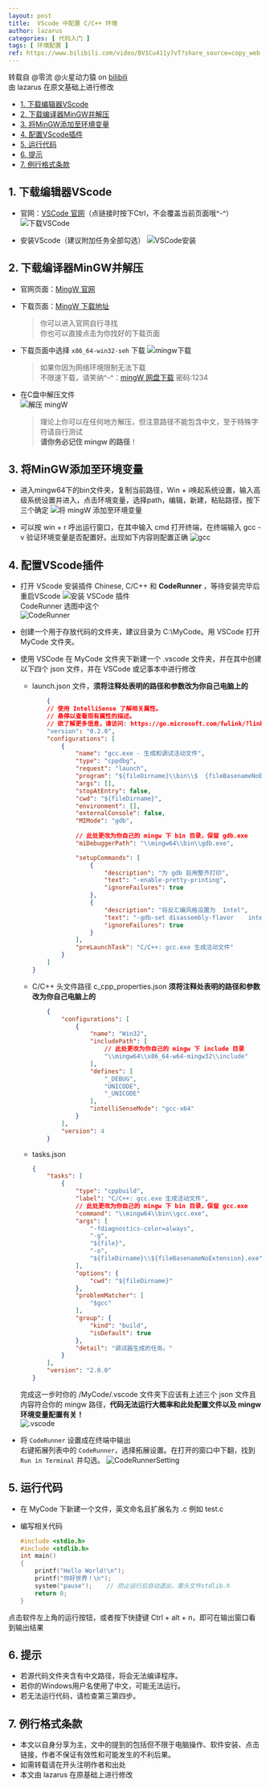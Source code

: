 ```yaml
---
layout: post
title:  VScode 中配置 C/C++ 环境
author: lazarus
categories: [ 代码入门 ]
tags: [ 环境配置 ]
ref: https://www.bilibili.com/video/BV1Cu411y7vT?share_source=copy_web
---
```


转载自 @零流 @火星动力猿 on [bilibili](https://www.bilibili.com/video/BV1Cu411y7vT?share_source=copy_web)  
由 lazarus 在原文基础上进行修改

- [1. 下载编辑器VScode](#1-下载编辑器vscode)
- [2. 下载编译器MinGW并解压](#2-下载编译器mingw并解压)
- [3. 将MinGW添加至环境变量](#3-将mingw添加至环境变量)
- [4. 配置VScode插件](#4-配置vscode插件)
- [5. 运行代码](#5-运行代码)
- [6. 提示](#6-提示)
- [7. 例行格式条款](#7-例行格式条款)

## 1. 下载编辑器VScode
- 官网：[VSCode 官网](https://code.visualstudio.com/)（点链接时按下Ctrl，不会覆盖当前页面哦^-^）
![下载VSCode](/assets/images/posts/SetVSCode/vscode下载.png)  

- 安装VScode（建议附加任务全部勾选）
![VSCode安装](/assets/images/posts/SetVSCode/vscode安装.gif)  

## 2. 下载编译器MinGW并解压
- 官网页面：[MingW 官网](https://www.mingw-w64.org/)

- 下载页面：[MingW 下载地址](https://sourceforge.net/projects/mingw-w64/files/)

    > 你可以进入官网自行寻找  
      你也可以直接点击为你找好的下载页面

- 下载页面中选择 `x86_64-win32-seh` 下载
![mingw下载](/assets/images/posts/SetVSCode/vscode下载.png)
    > 如果你因为网络环境限制无法下载  
    不限速下载，请笑纳^-^：[mingW 网盘下载](https://wwn.lanzouh.com/iLOip031ku6b) 密码:1234


- 在C盘中解压文件  
![解压 mingW](/assets/images/posts/SetVSCode/解压mingw.gif)
    > 理论上你可以在任何地方解压，但注意路径不能包含中文，至于特殊字符请自行测试  
    **请你务必记住 mingw 的路径**！

## 3. 将MinGW添加至环境变量
- 进入mingw64下的bin文件夹，复制当前路径，Win + i唤起系统设置，输入高级系统设置并进入，点击环境变量，选择path，编辑，新建，粘贴路径，按下三个确定
![将 mingW 添加至环境变量](/assets/images/posts/SetVSCode/配置环境变量.gif)

- 可以按 win + r 呼出运行窗口，在其中输入 cmd 打开终端，在终端输入 gcc -v 验证环境变量是否配置好。出现如下内容则配置正确
![gcc](/assets/images/posts/SetVSCode/gcc.png)

## 4. 配置VScode插件
- 打开 VScode 安装插件 Chinese, C/C++ 和 **CodeRunner** ，等待安装完毕后重启VScode
![安装 VSCode 插件](/assets/images/posts/SetVSCode/安装插件.gif)  
CodeRunner 选图中这个  
![CodeRunner](/assets/images/posts/SetVSCode/coderunner.png)

- 创建一个用于存放代码的文件夹，建议目录为 C:\\MyCode。用 VSCode 打开 MyCode 文件夹。

- 使用 VSCode 在 MyCode 文件夹下新建一个 .vscode 文件夹，并在其中创建以下四个 json 文件，并在 VSCode 或记事本中进行修改
    - launch.json 文件，**须将注释处表明的路径和参数改为你自己电脑上的**
        ```json
            {
            // 使用 IntelliSense 了解相关属性。 
            // 悬停以查看现有属性的描述。
            // 欲了解更多信息，请访问: https://go.microsoft.com/fwlink/?linkid=830387
            "version": "0.2.0",
            "configurations": [
                {
                    "name": "gcc.exe - 生成和调试活动文件",
                    "type": "cppdbg",
                    "request": "launch",
                    "program": "${fileDirname}\\bin\\$  {fileBasenameNoExtension}.exe",
                    "args": [],
                    "stopAtEntry": false,
                    "cwd": "${fileDirname}",
                    "environment": [],
                    "externalConsole": false,
                    "MIMode": "gdb",
                
                    // 此处更改为你自己的 mingw 下 bin 目录，保留 gdb.exe
                    "miDebuggerPath": "\\mingw64\\bin\\gdb.exe",

                    "setupCommands": [
                        {
                            "description": "为 gdb 启用整齐打印",
                            "text": "-enable-pretty-printing",
                            "ignoreFailures": true
                        },
                        {
                            "description": "将反汇编风格设置为  Intel",
                            "text": "-gdb-set disassembly-flavor    intel",
                            "ignoreFailures": true
                        }
                    ],
                    "preLaunchTask": "C/C++: gcc.exe 生成活动文件"
                }
            ]
        }
        ```
    - C/C++ 头文件路径 c_cpp_properties.json **须将注释处表明的路径和参数改为你自己电脑上的**
        ```json
            {
                "configurations": [
                    {
                        "name": "Win32",
                        "includePath": [
                            // 此处更改为你自己的 mingw 下 include 目录
                            "\\mingw64\\x86_64-w64-mingw32\\include"
                        ],
                        "defines": [
                            "_DEBUG",
                            "UNICODE",
                            "_UNICODE"
                        ],
                        "intelliSenseMode": "gcc-x64"
                    }
                ],
                "version": 4
            }
        ```

    - tasks.json
        ```json
        {
            "tasks": [
                {
                    "type": "cppbuild",
                    "label": "C/C++: gcc.exe 生成活动文件",
                    // 此处更改为你自己的 mingw 下 bin 目录，保留 gcc.exe
                    "command": "\\mingw64\\bin\\gcc.exe",
                    "args": [
                        "-fdiagnostics-color=always",
                        "-g",
                        "${file}",
                        "-o",
                        "${fileDirname}\\${fileBasenameNoExtension}.exe"
                    ],
                    "options": {
                        "cwd": "${fileDirname}"
                    },
                    "problemMatcher": [
                        "$gcc"
                    ],
                    "group": {
                        "kind": "build",
                        "isDefault": true
                    },
                    "detail": "调试器生成的任务。"
                }
            ],
            "version": "2.0.0"
        }
        ```
    完成这一步时你的 /MyCode/.vscode 文件夹下应该有上述三个 json 文件且内容符合你的 mingw 路径，**代码无法运行大概率和此处配置文件以及 mingw 环境变量配置有关！**  
![.vscode](/assets/images/posts/SetVSCode/vscode.png)

- 将 `CodeRunner` 设置成在终端中输出  
    右键拓展列表中的 `CodeRunner`，选择拓展设置。在打开的窗口中下翻，找到 `Run in Terminal` 并勾选。
    ![CodeRunnerSetting](/assets/images/posts/SetVSCode/CodeRunnerTerminal.png)


## 5. 运行代码
- 在 MyCode 下新建一个文件，英文命名且扩展名为 .c 例如 test.c

- 编写相关代码

    ```c
    #include <stdio.h>
    #include <stdlib.h>
    int main()
    {
        printf("Hello World!\n");
        printf("你好世界！\n");
        system("pause");    // 防止运行后自动退出，需头文件stdlib.h
        return 0;
    }
    ```
点击软件左上角的运行按钮，或者按下快捷键 Ctrl + alt + n，即可在输出窗口看到输出结果


## 6. 提示
- 若源代码文件夹含有中文路径，将会无法编译程序。
- 若你的Windows用户名使用了中文，可能无法运行。
- 若无法运行代码，请检查第三第四步。

## 7. 例行格式条款
- 本文以自身分享为主，文中的提到的包括但不限于电脑操作、软件安装、点击链接，作者不保证有效性和可能发生的不利后果。
- 如需转载请在开头注明作者和出处
- 本文由 lazarus 在原基础上进行修改
